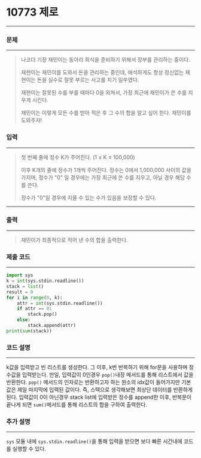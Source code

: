 # 10773 제로

---

### 문제

---

>나코더 기장 재민이는 동아리 회식을 준비하기 위해서 장부를 관리하는 중이다.
>
>재현이는 재민이를 도와서 돈을 관리하는 중인데, 애석하게도 항상 정신없는 재현이는 돈을 실수로 잘못 부르는 사고를 치기 일쑤였다.
>
>재현이는 잘못된 수를 부를 때마다 0을 외쳐서, 가장 최근에 재민이가 쓴 수를 지우게 시킨다.
>
>재민이는 이렇게 모든 수를 받아 적은 후 그 수의 합을 알고 싶어 한다. 재민이를 도와주자!

### 입력

---

>첫 번째 줄에 정수 K가 주어진다. (1 ≤ K ≤ 100,000)
>
>이후 K개의 줄에 정수가 1개씩 주어진다. 정수는 0에서 1,000,000 사이의 값을 가지며, 정수가 "0" 일 경우에는 가장 최근에 쓴 수를 지우고, 아닐 경우 해당 수를 쓴다.
>
>정수가 "0"일 경우에 지울 수 있는 수가 있음을 보장할 수 있다.

---

### 출력

---

>재민이가 최종적으로 적어 낸 수의 합을 출력한다.

### 제출 코드

---

```python
import sys
k = int(sys.stdin.readline())
stack = list()
result = 0
for i in range(0, k):
    attr = int(sys.stdin.readline())
    if attr == 0:
        stack.pop()     
    else:
        stack.append(attr)
print(sum(stack))
```

### 코드 설명

---

k값을 입력받고 빈 리스트를 생성한다.
그 이후, k번 반복하기 위해 for문을 사용하며 정수값을 입력받는다.
만일, 입력값이 0인경우 `pop()`내장 메서드를 통해 리스트에서 값을 반환한다.
`pop()` 메서드의 인자로는 반환하고자 하는 원소의 idx값이 들어가지만 기본값은 제일 마지막에 입력된 값이다.
즉, 스택으로 생각해보면 최상단 데이터를 반환하게 된다.
입력값이 0이 아닌경우 stack list에 입력받은 정수를 append한 이후, 
반복문이 끝나게 되면 `sum()`메서드를 통해 리스트의 합을 구하여 출력한다.



### 추가 설명

---

`sys` 모듈 내에 `sys.stdin.readline()`을 통해 입력을 받으면 보다 빠른 시간내에 코드를 실행할 수 있다.

